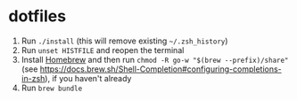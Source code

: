 # dotfiles

1. Run `./install` (this will remove existing `~/.zsh_history`)
2. Run `unset HISTFILE` and reopen the terminal
3. Install [Homebrew](https://brew.sh/) and then run `chmod -R go-w "$(brew --prefix)/share"` (see https://docs.brew.sh/Shell-Completion#configuring-completions-in-zsh), if you haven't already
4. Run `brew bundle`
